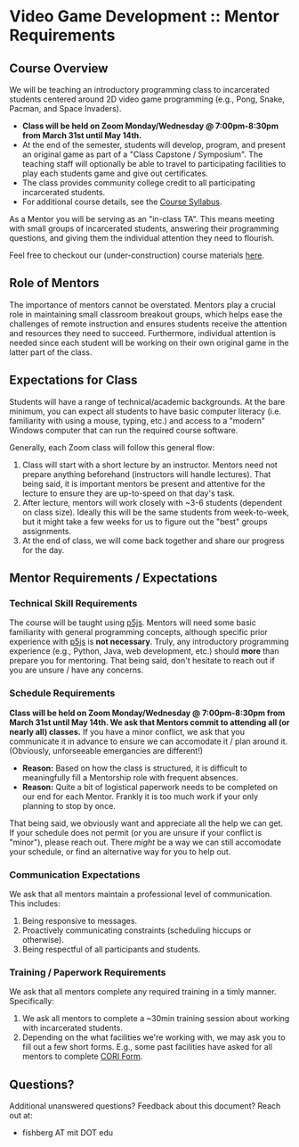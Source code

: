 # Video Game Development :: Mentor Requirements

## Course Overview

We will be teaching an introductory programming class to incarcerated students centered around 2D video game programming (e.g., Pong, Snake, Pacman, and Space Invaders).
- **Class will be held on Zoom Monday/Wednesday @ 7:00pm-8:30pm from March 31st until May 14th.**
- At the end of the semester, students will develop, program, and present an original game as part of a "Class Capstone / Symposium". The teaching staff will optionally be able to travel to participating facilities to play each students game and give out certificates.
- The class provides community college credit to all participating incarcerated students.
- For additional course details, see the [Course Syllabus](../course/syllabus.md).

As a Mentor you will be serving as an "in-class TA". This means meeting with small groups of incarcerated students, answering their programming questions, and giving them the individual attention they need to flourish.

Feel free to checkout our (under-construction) course materials [here](https://teji-vgd.github.io/vgd-course/).

## Role of Mentors
The importance of mentors cannot be overstated. Mentors play a crucial role in maintaining small classroom breakout groups, which helps ease the challenges of remote instruction and ensures students receive the attention and resources they need to succeed. Furthermore, individual attention is needed since each student will be working on their own original game in the latter part of the class.

## Expectations for Class
Students will have a range of technical/academic backgrounds. At the bare minimum, you can expect all students to have basic computer literacy (i.e. familiarity with using a mouse, typing, etc.) and access to a "modern" Windows computer that can run the required course software.

Generally, each Zoom class will follow this general flow:
1. Class will start with a short lecture by an instructor. Mentors need not prepare anything beforehand (instructors will handle lectures). That being said, it is important mentors be present and attentive for the lecture to ensure they are up-to-speed on that day's task.
2. After lecture, mentors will work closely with ~3-6 students (dependent on class size). Ideally this will be the same students from week-to-week, but it might take a few weeks for us to figure out the "best" groups assignments.
3. At the end of class, we will come back together and share our progress for the day.

## Mentor Requirements / Expectations

### Technical Skill Requirements
The course will be taught using [p5js](https://p5js.org/). Mentors will need some basic familiarity with general programming concepts, although specific prior experience with [p5js](https://p5js.org/) is **not necessary**. Truly, any introductory programming experience (e.g., Python, Java, web development, etc.) should **more** than prepare you for mentoring. That being said, don't hesitate to reach out if you are unsure / have any concerns.

### Schedule Requirements
**Class will be held on Zoom Monday/Wednesday @ 7:00pm-8:30pm from March 31st until May 14th. We ask that Mentors commit to attending all (or nearly all) classes.** If you have a minor conflict, we ask that you communicate it in advance to ensure we can accomodate it / plan around it. (Obviously, unforseeable emergancies are different!)
- **Reason:** Based on how the class is structured, it is difficult to meaningfully fill a Mentorship role with frequent absences.
- **Reason:** Quite a bit of logistical paperwork needs to be completed on our end for each Mentor. Frankly it is too much work if your only planning to stop by once.

That being said, we obviously want and appreciate all the help we can get. If your schedule does not permit (or you are unsure if your conflict is "minor"), please reach out. There *might* be a way we can still accomodate your schedule, or find an alternative way for you to help out.

### Communication Expectations
We ask that all mentors maintain a professional level of communication. This includes:
1. Being responsive to messages.
2. Proactively communicating constraints (scheduling hiccups or otherwise).
3. Being respectful of all participants and students.

### Training / Paperwork Requirements
We ask that all mentors complete any required training in a timly manner. Specifically:
1. We ask all mentors to complete a ~30min training session about working with incarcerated students.
2. Depending on the what facilities we're working with, we may ask you to fill out a few short forms. E.g., some past facilities have asked for all mentors to complete [CORI Form](https://www.mass.gov/massachusetts-criminal-offender-record-information-cori).

## Questions?
Additional unanswered questions? Feedback about this document? Reach out at:
- fishberg AT mit DOT edu

